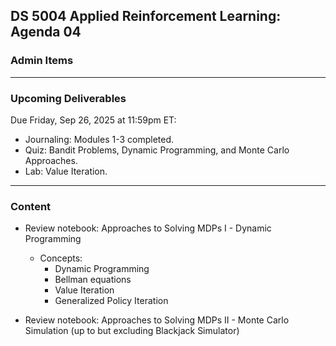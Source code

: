 ## DS 5004 Applied Reinforcement Learning: Agenda 04



### Admin Items


---

### Upcoming Deliverables

Due Friday, Sep 26, 2025 at 11:59pm ET:

- Journaling: Modules 1-3 completed.
- Quiz: Bandit Problems, Dynamic Programming, and Monte Carlo Approaches.
- Lab: Value Iteration.

---

### Content

- Review notebook: Approaches to Solving MDPs I - Dynamic Programming
  - Concepts:
    - Dynamic Programming
    - Bellman equations
    - Value Iteration
    - Generalized Policy Iteration

- Review notebook: Approaches to Solving MDPs II - Monte Carlo Simulation (up to but excluding Blackjack Simulator)


